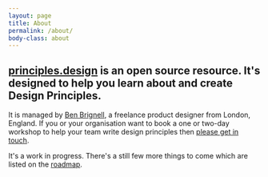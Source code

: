 ```yaml
---
layout: page
title: About
permalink: /about/
body-class: about
---
```

## [principles.design](https://principles.design) is an open source resource. It's designed to help you learn about and create Design Principles.

It is managed by [Ben Brignell](https://benbrignell.com), a freelance product designer from London, England. If you or your organisation want to book a one or two-day workshop to help your team write design principles then [please get in touch](https://brignell.uk).

It's a work in progress. There's a still few more things to come which are listed on the [roadmap](https://github.com/benbrignell/design-principles/issues?q=is%3Aissue+is%3Aopen+label%3Aroadmap).
